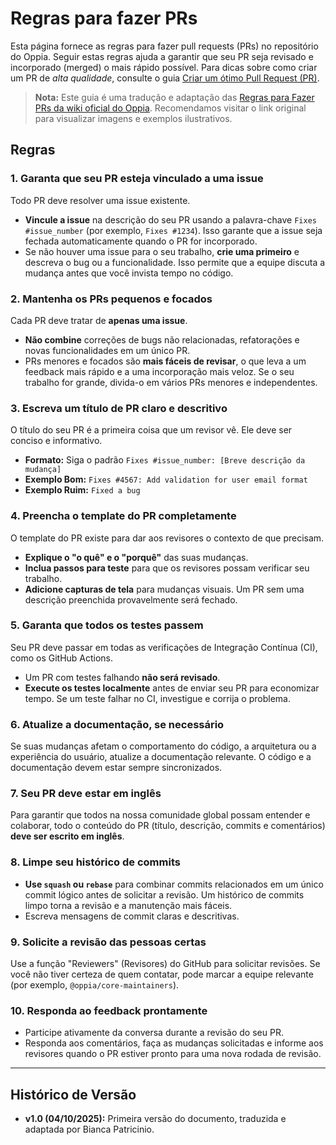 # Regras para fazer PRs

Esta página fornece as regras para fazer pull requests (PRs) no repositório do Oppia. Seguir estas regras ajuda a garantir que seu PR seja revisado e incorporado (merged) o mais rápido possível. Para dicas sobre como criar um PR de *alta qualidade*, consulte o guia [Criar um ótimo Pull Request (PR)](https://github.com/LuizaMaluf/GCES-OPPIA-relatorios/blob/main/docs/materiais/como-abrir-pr.md).

> **Nota:** Este guia é uma tradução e adaptação das [Regras para Fazer PRs da wiki oficial do Oppia](https://github.com/oppia/oppia/wiki/Rules-for-making-PRs). Recomendamos visitar o link original para visualizar imagens e exemplos ilustrativos.

## Regras

### 1. Garanta que seu PR esteja vinculado a uma issue

Todo PR deve resolver uma issue existente.

- **Vincule a issue** na descrição do seu PR usando a palavra-chave `Fixes #issue_number` (por exemplo, `Fixes #1234`). Isso garante que a issue seja fechada automaticamente quando o PR for incorporado.
- Se não houver uma issue para o seu trabalho, **crie uma primeiro** e descreva o bug ou a funcionalidade. Isso permite que a equipe discuta a mudança antes que você invista tempo no código.

### 2. Mantenha os PRs pequenos e focados

Cada PR deve tratar de **apenas uma issue**.

- **Não combine** correções de bugs não relacionadas, refatorações e novas funcionalidades em um único PR.
- PRs menores e focados são **mais fáceis de revisar**, o que leva a um feedback mais rápido e a uma incorporação mais veloz. Se o seu trabalho for grande, divida-o em vários PRs menores e independentes.

### 3. Escreva um título de PR claro e descritivo

O título do seu PR é a primeira coisa que um revisor vê. Ele deve ser conciso e informativo.

- **Formato:** Siga o padrão `Fixes #issue_number: [Breve descrição da mudança]`
- **Exemplo Bom:** `Fixes #4567: Add validation for user email format`
- **Exemplo Ruim:** `Fixed a bug`

### 4. Preencha o template do PR completamente

O template do PR existe para dar aos revisores o contexto de que precisam.

- **Explique o "o quê" e o "porquê"** das suas mudanças.
- **Inclua passos para teste** para que os revisores possam verificar seu trabalho.
- **Adicione capturas de tela** para mudanças visuais. Um PR sem uma descrição preenchida provavelmente será fechado.

### 5. Garanta que todos os testes passem

Seu PR deve passar em todas as verificações de Integração Contínua (CI), como os GitHub Actions.

- Um PR com testes falhando **não será revisado**.
- **Execute os testes localmente** antes de enviar seu PR para economizar tempo. Se um teste falhar no CI, investigue e corrija o problema.

### 6. Atualize a documentação, se necessário

Se suas mudanças afetam o comportamento do código, a arquitetura ou a experiência do usuário, atualize a documentação relevante. O código e a documentação devem estar sempre sincronizados.

### 7. Seu PR deve estar em inglês

Para garantir que todos na nossa comunidade global possam entender e colaborar, todo o conteúdo do PR (título, descrição, commits e comentários) **deve ser escrito em inglês**.

### 8. Limpe seu histórico de commits

- **Use `squash` ou `rebase`** para combinar commits relacionados em um único commit lógico antes de solicitar a revisão. Um histórico de commits limpo torna a revisão e a manutenção mais fáceis.
- Escreva mensagens de commit claras e descritivas.

### 9. Solicite a revisão das pessoas certas

Use a função "Reviewers" (Revisores) do GitHub para solicitar revisões. Se você não tiver certeza de quem contatar, pode marcar a equipe relevante (por exemplo, `@oppia/core-maintainers`).

### 10. Responda ao feedback prontamente

- Participe ativamente da conversa durante a revisão do seu PR.
- Responda aos comentários, faça as mudanças solicitadas e informe aos revisores quando o PR estiver pronto para uma nova rodada de revisão.

---

## Histórico de Versão

- **v1.0 (04/10/2025):** Primeira versão do documento, traduzida e adaptada por Bianca Patricinio.